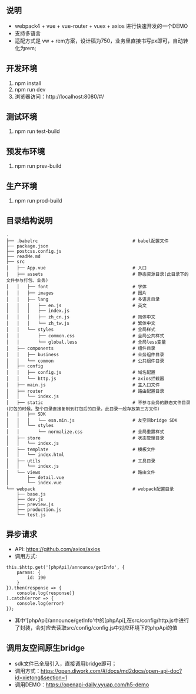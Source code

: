 ## 说明
* webpack4 + vue + vue-router + vuex + axios 进行快速开发的一个DEMO
* 支持多语言
* 适配方式是 vw + rem方案，设计稿为750，业务里直接书写px即可，自动转化为rem;

## 开发环境
1. npm install
2. npm run dev
3. 浏览器访问：http://localhost:8080/#/

## 测试环境
1. npm run test-build


## 预发布环境
1. npm run prev-build

## 生产环境
1. npm run prod-build

## 目录结构说明
```
.
├── .babelrc                                    # babel配置文件
├── package.json
├── postcss.config.js
├── readMe.md
├── src
│   ├── App.vue                                 # 入口
│   ├── assets                                  # 静态资源目录(此目录下的文件参与打包、业务)
│   │   ├── font                                # 字体
│   │   ├── images                              # 图片
│   │   ├── lang                                # 多语言目录
│   │   │   ├── en.js                           # 英文
│   │   │   ├── index.js                        
│   │   │   ├── zh_cn.js                        # 简体中文
│   │   │   └── zh_tw.js                        # 繁体中文
│   │   └── styles                              # 全局样式
│   │       ├── common.css                      # 全局公共样式
│   │       └── global.less                     # 全局less变量
│   ├── components                              # 组件目录
│   │   ├── business                            # 业务组件目录
│   │   └── common                              # 公共组件目录
│   ├── config
│   │   ├── config.js                           # 域名配置
│   │   └── http.js                             # axios拦截器
│   ├── main.js                                 # 主入口文件
│   ├── router                                  # 路由配置目录
│   │   └── index.js
│   ├── static                                  # 不参与业务的静态文件目录(打包的时候，整个目录直接复制到打包后的目录，此目录一般存放第三方文件）
│   │   ├── SDK                                 
│   │   │   └── esn.min.js                      # 友空间bridge SDK
│   │   └── styles
│   │       └── normalize.css                   # 全局重置样式
│   ├── store                                   # 状态管理目录
│   │   └── index.js
│   ├── template                                # 模板文件
│   │   └── index.html
│   ├── utils                                   # 工具目录
│   │   └── index.js
│   └── views                                   # 路由文件
│       ├── detail.vue
│       └── index.vue
└── webpack                                     # webpack配置目录
    ├── base.js
    ├── dev.js
    ├── preview.js
    ├── production.js
    └── test.js
```

## 异步请求
* API: https://github.com/axios/axios
* 调用方式: 
```
this.$http.get('[phpApi]/announce/getInfo', {
    params: {
        id: 190
    }
}).then(response => {
    console.log(response)}
).catch(error => {
    console.log(error)
});
```
* 其中'[phpApi]/announce/getInfo'中的[phpApi],在src/config/http.js中进行了封装，会对应去读取src/config/config.js中对应环境下的phpApi的值

## 调用友空间原生bridge
* sdk文件已全局引入，直接调用bridge即可；
* 调用方式：https://open.diwork.com/#/docs/md2docs/open-api-doc?id=xietong&section=1
* 调用DEMO：https://openapi-daily.yyuap.com/h5-demo